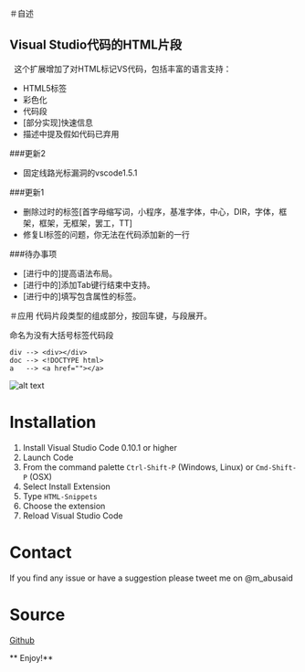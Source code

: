 ＃自述
## Visual Studio代码的HTML片段
 
这个扩展增加了对HTML标记VS代码，包括丰富的语言支持：

- HTML5标签
- 彩色化
- 代码段
- [部分实现]快速信息
- 描述中提及假如代码已弃用

###更新2
- 固定线路光标漏洞的vscode1.5.1

###更新1
- 删除过时的标签[首字母缩写词，小程序，基准字体，中心，DIR，字体，框架，框架，无框架，罢工，TT]
- 修复LI标签的问题，你无法在代码添加新的一行

###待办事项
- [进行中的]提高语法布局。
- [进行中的]添加Tab键行结束中支持。
- [进行中的]填写包含属性的标签。

＃应用
代码片段类型的组成部分，按回车键，与段展开。

命名为没有大括号标签代码段
    
    div --> <div></div>
    doc --> <!DOCTYPE html>
    a   --> <a href=""></a>

![alt text](http://i.imgur.com/VOhBvHb.gif "Snippets Preview")

# Installation

1. Install Visual Studio Code 0.10.1 or higher
2. Launch Code
3. From the command palette `Ctrl-Shift-P` (Windows, Linux) or `Cmd-Shift-P` (OSX)
4. Select Install Extension
5. Type `HTML-Snippets`
6. Choose the extension
7. Reload Visual Studio Code
 
# Contact
If you find any issue or have a suggestion please tweet me on @m_abusaid

# Source
[Github](https://github.com/abusaidm/html-snippets)

** Enjoy!**
